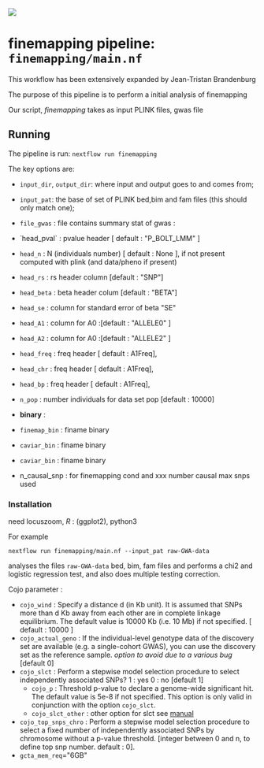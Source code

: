 <img src="../aux/H3ABioNetlogo2.jpg"/>

#  finemapping pipeline: `finemapping/main.nf`

This workflow has been extensively expanded by Jean-Tristan Brandenburg

The purpose of this pipeline is to perform a initial analysis of finemapping 

Our script, *finemapping* takes as input PLINK files, gwas file

## Running

The pipeline is run: `nextflow run finemapping`

The key options are:
* `input_dir`, `output_dir`: where input and output goes to and comes from;
* `input_pat`: the base of set of PLINK bed,bim and fam files (this should only match one);
* `file_gwas` : file contains summary stat of gwas :
 * ̀ head_pval` : pvalue header [ default : "P_BOLT_LMM" ]
 * `head_n` : N (individuals number) [ default : None ], if not present computed with plink (and data/pheno if present)
 * `head_rs` : rs header column [default : "SNP"]
 * `head_beta` : beta header colum [default : "BETA"]
 * `head_se`  : column for standard error of beta "SE"
 * `head_A1` : column for A0 :[default : "ALLELE0" ]
 * `head_A2` : column for A0 :[default : "ALLELE2" ]
 * `head_freq` : freq header [ default : A1Freq],
 * `head_chr` : freq header [ default : A1Freq],
 * `head_bp` : freq header [ default : A1Freq],

* `n_pop` : number individuals for data set pop [default : 10000]

* **binary** :
 * `finemap_bin` : finame binary 
 * `caviar_bin` : finame binary 
 * `caviar_bin` : finame binary 
 * n_causal_snp : for finemapping cond and xxx number causal max snps used

### Installation
need locuszoom, _R_ : (ggplot2), python3

For example

```nextflow run finemapping/main.nf --input_pat raw-GWA-data```

analyses the files `raw-GWA-data` bed, bim, fam files and performs a chi2 and logistic regression test, and also does multiple testing correction.





Cojo parameter :
  * `cojo_wind` :  Specify a distance d (in Kb unit). It is assumed that SNPs more than d Kb away from each other are in complete linkage equilibrium. The default value is 10000 Kb (i.e. 10 Mb) if not specified. [ default : 10000 ]
  * `cojo_actual_geno` : If the individual-level genotype data of the discovery set are available (e.g. a single-cohort GWAS), you can use the discovery set as the reference sample. *option to avoid due to a various bug*  [default 0]
  * `cojo_slct` : Perform a stepwise model selection procedure to select independently associated SNPs? 1 : yes 0 : no [default 1]
    * `cojo_p` :  Threshold p-value to declare a genome-wide significant hit. The default value is 5e-8 if not specified. This option is only valid in conjunction with the option `cojo_slct`.
    * `cojo_slct_other` : other option for slct see [manual](https://cnsgenomics.com/software/gcta/#COJO)
  * `cojo_top_snps_chro` :  Perform a stepwise model selection procedure to select a fixed number of independently associated SNPs by chromosome without a p-value threshold.  [integer between 0 and n, to define top snp number. default : 0].
  * `gcta_mem_req`="6GB"



